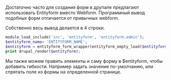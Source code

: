 Достаточно часто для создания форм в друпале предлагают использовать Entityform
вместо Webform. Программный вывод подобных форм отличается от привычных webform.

Собственно весь вывод делается в 4 строки.

```php
module_load_include('inc', 'entityform', 'entityform.admin');
$entityform_name= 'ENTITYFORM_NAME';
$entityform = entityform_form_wrapper(entityform_empty_load($entityform_name), 'submit', 'embedded');
print drupal_render($entityform);
```

Мы также можем править элементы и саму форму в $entityform, чтобы добавить
гибкости. Например задать значение по-умолчанию, или спрятать поле из формы на
определенной странице.

